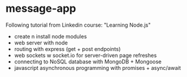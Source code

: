 # message-app
Following tutorial from Linkedin course: "Learning Node.js"
* create n install node modules
* web server with node
* routing with express (get + post endpoints)
* web sockets w socket.io for server-driven page refreshes
* connecting to NoSQL database with MongoDB + Mongoose
* javascript asynchronous programming with promises + async/await